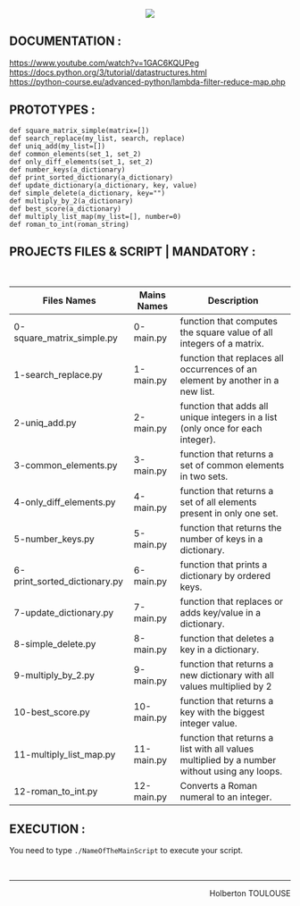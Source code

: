 <p align="center">
        <img src="https://capsule-render.vercel.app/api?type=waving&color=auto&height=250&section=header&text=PYTHON%20more%20data%20structures&fontSize=60&animation=fadeIn&fontAlignY=38&desc=Third%20Semester%20|%2009/25%20PROJECT%20PYTHON#&descAlignY=51&descAlign=62">
</p>

## DOCUMENTATION :  
https://www.youtube.com/watch?v=1GAC6KQUPeg  
https://docs.python.org/3/tutorial/datastructures.html  
https://python-course.eu/advanced-python/lambda-filter-reduce-map.php  

## PROTOTYPES :
`def square_matrix_simple(matrix=[])`  
`def search_replace(my_list, search, replace)`  
`def uniq_add(my_list=[])`  
`def common_elements(set_1, set_2)`  
`def only_diff_elements(set_1, set_2)`  
`def number_keys(a_dictionary)`  
`def print_sorted_dictionary(a_dictionary)`  
`def update_dictionary(a_dictionary, key, value)`  
`def simple_delete(a_dictionary, key="")`  
`def multiply_by_2(a_dictionary)`  
`def best_score(a_dictionary)`  
`def multiply_list_map(my_list=[], number=0)`    
`def roman_to_int(roman_string)`    

## PROJECTS FILES & SCRIPT | MANDATORY :
<br/>

| Files Names  |      Mains Names     | Description        |
| ----------- | ---------------------|------- 
| 0-square_matrix_simple.py | 0-main.py | function that computes the square value of all integers of a matrix.
| 1-search_replace.py | 1-main.py | function that replaces all occurrences of an element by another in a new list.
| 2-uniq_add.py | 2-main.py | function that adds all unique integers in a list (only once for each integer).
| 3-common_elements.py | 3-main.py |  function that returns a set of common elements in two sets.
| 4-only_diff_elements.py | 4-main.py | function that returns a set of all elements present in only one set.
| 5-number_keys.py | 5-main.py | function that returns the number of keys in a dictionary.
| 6-print_sorted_dictionary.py | 6-main.py | function that prints a dictionary by ordered keys.
| 7-update_dictionary.py| 7-main.py | function that replaces or adds key/value in a dictionary.
| 8-simple_delete.py| 8-main.py| function that deletes a key in a dictionary.
| 9-multiply_by_2.py| 9-main.py| function that returns a new dictionary with all values multiplied by 2
| 10-best_score.py| 10-main.py | function that returns a key with the biggest integer value.
| 11-multiply_list_map.py  | 11-main.py | function that returns a list with all values multiplied by a number without using any loops.
| 12-roman_to_int.py | 12-main.py  | Converts a Roman numeral to an integer.
                                   
## EXECUTION :
You need to type `./NameOfTheMainScript` to execute your script.

<br/><hr>
<p align="right">Holberton TOULOUSE</p>

